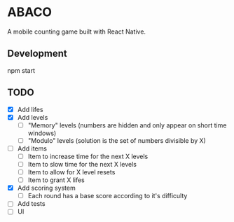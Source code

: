 # ABACO

A mobile counting game built with React Native.

## Development

npm start

## TODO

- [x] Add lifes
- [x] Add levels
  - [ ] "Memory" levels (numbers are hidden and only appear on short time windows)
  - [ ] "Modulo" levels (solution is the set of numbers divisible by X)
- [ ] Add items
  - [ ] Item to increase time for the next X levels
  - [ ] Item to slow time for the next X levels
  - [ ] Item to allow for X level resets
  - [ ] Item to grant X lifes
- [x] Add scoring system
  - [ ] Each round has a base score according to it's difficulty
- [ ] Add tests
- [ ] UI